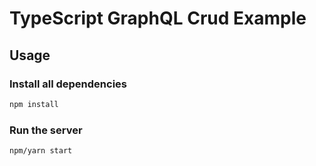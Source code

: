# TypeScript GraphQL Crud Example

## Usage

### Install all dependencies

```sh
npm install
```

### Run the server

```sh
npm/yarn start
```

